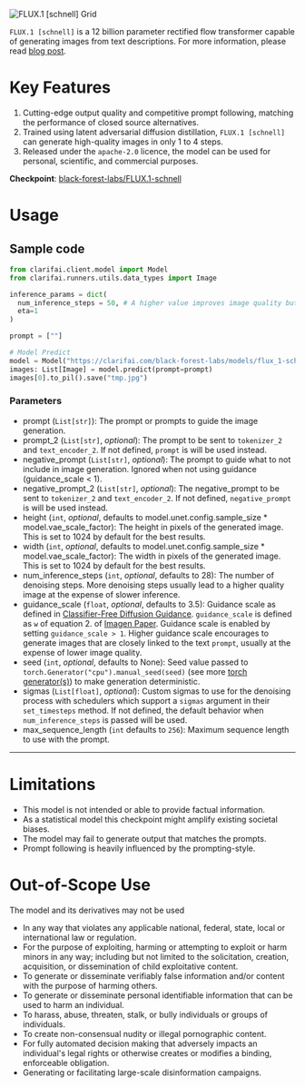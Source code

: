 ![FLUX.1 [schnell] Grid](./schnell_grid.jpeg)

`FLUX.1 [schnell]` is a 12 billion parameter rectified flow transformer capable of generating images from text descriptions.
For more information, please read [blog post](https://blackforestlabs.ai/announcing-black-forest-labs/).

# Key Features
1. Cutting-edge output quality and competitive prompt following, matching the performance of closed source alternatives.
2. Trained using latent adversarial diffusion distillation, `FLUX.1 [schnell]` can generate high-quality images in only 1 to 4 steps.
3. Released under the `apache-2.0` licence, the model can be used for personal, scientific, and commercial purposes.

**Checkpoint**: [black-forest-labs/FLUX.1-schnell](https://huggingface.co/black-forest-labs/FLUX.1-schnell)

# Usage

## Sample code

```python
from clarifai.client.model import Model
from clarifai.runners.utils.data_types import Image

inference_params = dict(
  num_inference_steps = 50, # A higher value improves image quality but increases processing time. Recommended range: 50–100.
  eta=1
)

prompt = [""]

# Model Predict
model = Model("https://clarifai.com/black-forest-labs/models/flux_1-schnell")
images: List[Image] = model.predict(prompt=prompt)
images[0].to_pil().save("tmp.jpg")
```

### Parameters
* prompt (`List[str]`): The prompt or prompts to guide the image generation.
* prompt_2 (`List[str]`, *optional*): The prompt to be sent to `tokenizer_2` and `text_encoder_2`. If not defined, `prompt` is will be used instead.
* negative_prompt (`List[str]`, *optional*): The prompt to guide what to not include in image generation. Ignored when not using guidance (guidance_scale < 1).
* negative_prompt_2 (`List[str]`, *optional*): The negative_prompt to be sent to `tokenizer_2` and `text_encoder_2`. If not defined, `negative_prompt` is will be used instead.
* height (`int`, *optional*, defaults to model.unet.config.sample_size * model.vae_scale_factor): The height in pixels of the generated image. This is set to 1024 by default for the best results.
* width (`int`, *optional*, defaults to model.unet.config.sample_size * model.vae_scale_factor): The width in pixels of the generated image. This is set to 1024 by default for the best results.
* num_inference_steps (`int`, *optional*, defaults to 28): The number of denoising steps. More denoising steps usually lead to a higher quality image at the expense of slower inference.
* guidance_scale (`float`, *optional*, defaults to 3.5):
    Guidance scale as defined in [Classifier-Free Diffusion Guidance](https://arxiv.org/abs/2207.12598).
    `guidance_scale` is defined as `w` of equation 2. of [Imagen
    Paper](https://arxiv.org/pdf/2205.11487.pdf). Guidance scale is enabled by setting `guidance_scale >
    1`. Higher guidance scale encourages to generate images that are closely linked to the text `prompt`,
    usually at the expense of lower image quality.
* seed (`int`, *optional*, defaults to None):
    Seed value passed to `torch.Generator("cpu").manual_seed(seed)` (see more [torch generator(s)](https://pytorch.org/docs/stable/generated/torch.Generator.html)) to make generation deterministic.
* sigmas (`List[float]`, *optional*): Custom sigmas to use for the denoising process with schedulers which support a `sigmas` argument in their `set_timesteps` method. If not defined, the default behavior when `num_inference_steps` is passed will be used.
* max_sequence_length (`int` defaults to `256`): Maximum sequence length to use with the prompt.


---
# Limitations
- This model is not intended or able to provide factual information.
- As a statistical model this checkpoint might amplify existing societal biases.
- The model may fail to generate output that matches the prompts.
- Prompt following is heavily influenced by the prompting-style.

# Out-of-Scope Use
The model and its derivatives may not be used

- In any way that violates any applicable national, federal, state, local or international law or regulation.
- For the purpose of exploiting, harming or attempting to exploit or harm minors in any way; including but not limited to the solicitation, creation, acquisition, or dissemination of child exploitative content.
- To generate or disseminate verifiably false information and/or content with the purpose of harming others.
- To generate or disseminate personal identifiable information that can be used to harm an individual.
- To harass, abuse, threaten, stalk, or bully individuals or groups of individuals.
- To create non-consensual nudity or illegal pornographic content.
- For fully automated decision making that adversely impacts an individual's legal rights or otherwise creates or modifies a binding, enforceable obligation.
- Generating or facilitating large-scale disinformation campaigns.